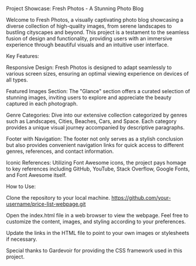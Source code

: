 
Project Showcase: Fresh Photos - A Stunning Photo Blog

Welcome to Fresh Photos, a visually captivating photo blog showcasing a diverse collection of high-quality images, from serene landscapes to bustling cityscapes and beyond. This project is a testament to the seamless fusion of design and functionality, providing users with an immersive experience through beautiful visuals and an intuitive user interface.

Key Features:

Responsive Design: Fresh Photos is designed to adapt seamlessly to various screen sizes, ensuring an optimal viewing experience on devices of all types.

Featured Images Section: The "Glance" section offers a curated selection of stunning images, inviting users to explore and appreciate the beauty captured in each photograph.

Genre Categories: Dive into our extensive collection categorized by genres such as Landscapes, Cities, Beaches, Cars, and Space. Each category provides a unique visual journey accompanied by descriptive paragraphs.

Footer with Navigation: The footer not only serves as a stylish conclusion but also provides convenient navigation links for quick access to different genres, references, and contact information.

Iconic References: Utilizing Font Awesome icons, the project pays homage to key references including GitHub, YouTube, Stack Overflow, Google Fonts, and Font Awesome itself.

How to Use:

Clone the repository to your local machine.
https://github.com/your-username/price-list-webpage.git

Open the index.html file in a web browser to view the webpage.
Feel free to customize the content, images, and styling according to your preferences.

Update the links in the HTML file to point to your own images or stylesheets if necessary.

Special thanks to Gardevoir for providing the CSS framework used in this project.
